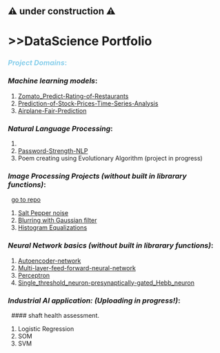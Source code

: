 ## ⚠️ under construction ⚠️

# >>**DataScience Portfolio**

### <span style="color:skyblue">*Project Domains*:</span>

### __*Machine learning models*__:
1. [Zomato_Predict-Rating-of-Restaurants](https://github.com/vaishnavi1197/Zomato_Predict-Rating-of-Restaurants.)
2. [Prediction-of-Stock-Prices-Time-Series-Analysis](https://github.com/vaishnavi1197/Prediction-of-Stock-Prices-Time-Series-Analysis-)
3. [Airplane-Fair-Prediction](https://github.com/vaishnavi1197/Airplane-Fair-Prediction-)

### __*Natural Language Processing*__:
1. 
2. [Password-Strength-NLP](https://github.com/vaishnavi1197/Password-Strength-NLP-)
3. Poem creating using Evolutionary Algorithm (project in progress)

### __*Image Processing Projects (without built in librarary functions)*__:
  [go to repo](https://github.com/vaishnavi1197/Digital-Image-Processing-Library)
  
1. [Salt Pepper noise](https://github.com/vaishnavi1197/Digital-Image-Processing-Library/tree/main/Salt%20Pepper%20noise)
2. [Blurring with Gaussian filter](https://github.com/vaishnavi1197/Digital-Image-Processing-Library/tree/main/Blurring_Gaussian_Filtering)
3. [Histogram Equalizations](https://github.com/vaishnavi1197/Digital-Image-Processing-Library/tree/main/Histogram%20Equalizations)


### __*Neural Network basics (without built in librarary functions)*__:
1. [Autoencoder-network ](https://github.com/vaishnavi1197/Autoencoder-network)
2. [Multi-layer-feed-forward-neural-network ](https://github.com/vaishnavi1197/-Multi-layer-feed-forward-neural-network)
3. [Perceptron](https://github.com/vaishnavi1197/Perceptron)
4. [Single_threshold_neuron-presynaptically-gated_Hebb_neuron](https://github.com/vaishnavi1197/Single_threshold_neuron-presynaptically-gated_Hebb_neuron)


### __*Industrial AI application: (Uploading in progress!)*__:
  #### shaft health assessment.
1. Logistic Regression
2. SOM
3. SVM
